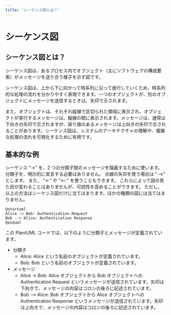 ```yaml
---
title: 'シーケンス図とは？'
---
```


# シーケンス図

## シーケンス図とは？

シーケンス図は、あるプロセス内でオブジェクト（主にソフトウェアの構成要素）がメッセージを送り合う様子を示す図です。

シーケンス図は、上から下に向かって時系列に沿って進行していくため、時系列的な処理の流れを分かりやすく表現できます。一つのオブジェクトが、別のオブジェクトにメッセージを送信するときは、矢印で示されます。

また、オブジェクトは、それぞれ縦線で区切られた領域に表示され、オブジェクトが実行するメッセージは、縦線の間に表示されます。メッセージは、通常は下向きの矢印で示されますが、戻り値のあるメッセージは上向きの矢印で示されることがあります。シーケンス図は、システムのアーキテクチャの理解や、複雑な処理の流れを可視化するために有用です。

## 基本的な例

シーケンス "->" を、2 つの分類子間のメッセージを描画するために使います。分類子を、明示的に宣言する必要はありません。
点線の矢印を使う場合は "-->" とします。
また、 "<-" や "<--" を使うこともできます。
これらによって図の見た目が変わることはありませんが、可読性を高めることができます。 ただし、以上の方法はシーケンス図だけに当てはまります。ほかの種類の図には当てはまりません。

```plantuml
@startuml
Alice -> Bob: Authentication Request
Bob --> Alice: Authentication Response
@enduml
```

この PlantUML コードでは、以下のように分類子とメッセージが定義されています。

- 分類子
  - Alice: Alice という名前のオブジェクトが定義されています。
  - Bob: Bob という名前のオブジェクトが定義されています。
- メッセージ
  - Alice -> Bob: Alice オブジェクトから Bob オブジェクトへの Authentication Request というメッセージが送信されています。矢印は下向きで、メッセージの内容はコロンの後ろに記述されています。
  - Bob --> Alice: Bob オブジェクトから Alice オブジェクトへの Authentication Response というメッセージが送信されています。矢印は上向きで、メッセージの内容はコロンの後ろに記述されています。
